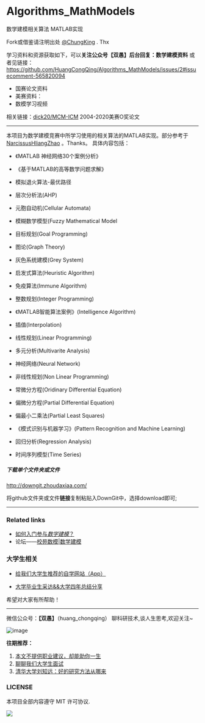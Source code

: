 # Algorithms_MathModels
数学建模相关算法 MATLAB实现

Fork或借鉴请注明出处 [@ChungKing](https://github.com/HuangCongQing) . Thx

学习资料和资源获取如下，可以**关注公众号【双愚】后台回复：数学建模资料**  或者见链接：https://github.com/HuangCongQing/Algorithms_MathModels/issues/2#issuecomment-565820094

* 国赛论文资料
* 美赛资料：
* 数模学习视频 


相关链接：[dick20/MCM-ICM](https://github.com/dick20/MCM-ICM)
2004-2020美赛O奖论文

------

本项目为数学建模竞赛中所学习使用的相关算法的MATLAB实现。部分参考于[NarcissusHliangZhao](https://github.com/NarcissusHliangZhao/Algorithm_Implementation_in_MatModel) 。Thanks。 具体内容包括：

 

* 《MATLAB 神经网络30个案例分析》

* 《基于MATLAB的高等数学问题求解》

* 模拟退火算法-最优路径

* 层次分析法(AHP)

* 元胞自动机(Cellular Automata)

* 模糊数学模型(Fuzzy Mathematical Model

* 目标规划(Goal Programming)


* 图论(Graph Theory)

* 灰色系统建模(Grey System)

* 启发式算法(Heuristic Algorithm)

* 免疫算法(Immune Algorithm)

* 整数规划(Integer Programming)

* 《MATLAB智能算法案例》(Intelligence Algorithm)

* 插值(Interpolation)

* 线性规划(Linear Programming)

* 多元分析(Multivarite Analysis)

* 神经网络(Neural Network)

* 非线性规划(Non Linear Programming)

* 常微分方程(Oridinary Differential Equation)

* 偏微分方程(Partial Differential Equation)

* 偏最小二乘法(Partial Least Squares)

* 《模式识别与机器学习》(Pattern Recognition and Machine Learning)

* 回归分析(Regression Analysis)

* 时间序列模型(Time Series)

##### 下载单个文件夹或文件
http://downgit.zhoudaxiaa.com/

将github文件夹或文件**链接**复制粘贴入DownGit中，选择download即可; 

----


### Related links


* [如何入门参与*数学建模*？](https://www.zhihu.com/question/19714813/answer/18748623)
* 论坛——[校苑数模|数学建模](http://www.mathor.com/forum.php)

### 大学生相关

* [给我们大学生推荐的自学网站（App）](https://mp.weixin.qq.com/s/J2r4WQ3GFUy_t0mNe_s5IA) 

* [大学毕业生采访&&大学四年总结分享](https://mp.weixin.qq.com/s/kWJi___BTCdj5STTxaAz8Q) 

希望对大家有所帮助！


---


微信公众号：**【双愚】**（huang_chongqing） 聊科研技术,谈人生思考,欢迎关注~

![image](https://user-images.githubusercontent.com/20675770/169835565-08fc9a49-573e-478a-84fc-d9b7c5fa27ff.png)

**往期推荐：**
1. [本文不提供职业建议，却能助你一生](https://mp.weixin.qq.com/s/rBR62qoAEeT56gGYTA0law)
2. [聊聊我们大学生面试](https://mp.weixin.qq.com/s?__biz=MzI4OTY1MjA3Mg==&mid=2247484016&idx=1&sn=08bc46266e00572e46f3e5d9ffb7c612&chksm=ec2aae77db5d276150cde1cb1dc6a53e03eba024adfbd1b22a048a7320c2b6872fb9dfef32aa&scene=178&cur_album_id=2253272068899471368#rd)
3. [清华大学刘知远：好的研究方法从哪来](https://mp.weixin.qq.com/s?__biz=MzI4OTY1MjA3Mg==&mid=2247486340&idx=1&sn=6c5f69bb37d91a343b1a1e7f6929ddae&chksm=ec2aa783db5d2e95ba4c472471267721cafafbe10c298a6d5fae9fed295f455a72f783872249&scene=178&cur_album_id=1855544495514140673#rd)




### LICENSE

本项目全部内容遵守 MIT 许可协议.

![](https://upload-images.jianshu.io/upload_images/4340772-15965fda5cde0281.png?imageMogr2/auto-orient/strip%7CimageView2/2/w/1240)
